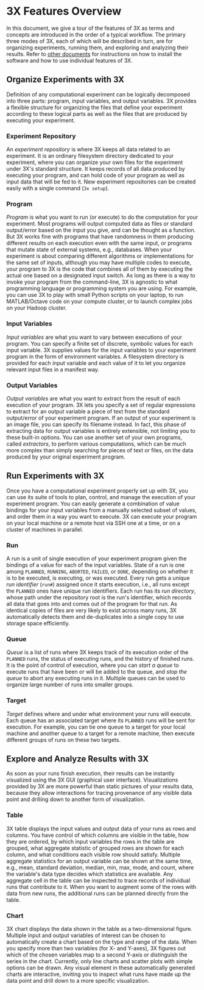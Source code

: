 # <i class="icon-beaker"></i> 3X Features Overview

In this document, we give a tour of the features of <span class="sans-serif">3X</span> as terms and concepts are introduced in the order of a typical workflow.
The primary three modes of 3X, each of which will be described in turn, are for organizing experiments, running them, and exploring and analyzing their results.
Refer to [other documents](../../#further-information) for instructions on how to install the software and how to use individual features of <span class="sans-serif">3X</span>.

## Organize Experiments with 3X

Definition of any computational experiment can be logically decomposed into three parts: program, input variables, and output variables.
<span class="sans-serif">3X</span> provides a flexible structure for organizing the files that define your experiment according to these logical parts as well as the files that are produced by executing your experiment.

### Experiment Repository
An *experiment repository* is where <span class="sans-serif">3X</span> keeps all data related to an experiment.
It is an ordinary filesystem directory dedicated to your experiment, where you can organize your own files for the experiment under <span class="sans-serif">3X</span>'s standard structure.
It keeps records of all data produced by executing your program, and can hold code of your program as well as input data that will be fed to it.
New experiment repositories can be created easily with a single command (`3x setup`).

### Program
*Program* is what you want to run (or execute) to do the computation for your experiment.
Most programs will output computed data as files or standard output/error based on the input you give, and can be thought as a function.
But <span class="sans-serif">3X</span> works fine with programs that have randomness in them producing different results on each execution even with the same input, or programs that mutate state of external systems, e.g., databases.
When your experiment is about comparing different algorithms or implementations for the same set of inputs, although you may have multiple codes to execute, your program to <span class="sans-serif">3X</span> is the code that combines all of them by executing the actual one based on a designated input switch.
As long as there is a way to invoke your program from the command-line, <span class="sans-serif">3X</span> is agnostic to what programming language or programming system you are using.
For example, you can use <span class="sans-serif">3X</span> to play with small Python scripts on your laptop, to run MATLAB/Octave code on your compute cluster, or to launch complex jobs on your Hadoop cluster.

### Input Variables
*Input variables* are what you want to vary between executions of your program.
You can specify a finite set of discrete, symbolic values for each input variable.
<span class="sans-serif">3X</span> supplies values for the input variables to your experiment program in the form of environment variables.
A filesystem directory is provided for each input variable and each value of it to let you organize relevant input files in a manifest way.

### Output Variables
*Output variables* are what you want to extract from the result of each execution of your program.
<span class="sans-serif">3X</span> lets you specify a set of regular expressions to extract for an output variable a piece of text from the standard output/error of your experiment program.
If an output of your experiment is an image file, you can specify its filename instead.
In fact, this phase of extracting data for output variables is entirely extensible, not limiting you to these built-in options.
You can use another set of your own programs, called *extractors*, to perform various computations, which can be much more complex than simply searching for pieces of text or files, on the data produced by your original experiment program.



## Run Experiments with 3X

Once you have a computational experiment properly set up with <span class="sans-serif">3X</span>, you can use its suite of tools to plan, control, and manage the execution of your experiment program.
You can easily generate a combination of value bindings for your input variables from a manually selected subset of values, and order them in a way you want to execute.
<span class="sans-serif">3X</span> can execute your program on your local machine or a remote host via SSH one at a time, or on a cluster of machines in parallel.

### Run
A *run* is a unit of single execution of your experiment program given the bindings of a value for each of the input variables.
State of a run is one among `PLANNED`, `RUNNING`, `ABORTED`, `FAILED`, or `DONE`, depending on whether it is to be executed, is executing, or was executed.
Every run gets a unique *run identifier* (`run#`) assigned once it starts execution, i.e., all runs except the `PLANNED` ones have unique run identifiers.
Each run has its *run directory*, whose path under the repository root is the run's identifier, which records all data that goes into and comes out of the program for that run.
As identical copies of files are very likely to exist across many runs, <span class="sans-serif">3X</span> automatically detects them and de-duplicates into a single copy to use storage space efficiently.

### Queue
*Queue* is a list of runs where <span class="sans-serif">3X</span> keeps track of its execution order of the `PLANNED` runs, the status of executing runs, and the history of finished runs.
It is the point of control of execution, where you can *start a queue* to execute runs that have been or will be added to the queue, and *stop the queue* to abort any executing runs in it.
Multiple queues can be used to organize large number of runs into smaller groups.

### Target
*Target* defines where and under what environment your runs will execute.
Each queue has an associated target where its `PLANNED` runs will be sent for execution.
For example, you can tie one queue to a target for your local machine and another queue to a target for a remote machine, then execute different groups of runs on these two targets.



## Explore and Analyze Results with 3X

As soon as your runs finish execution, their results can be instantly visualized using the <span class="sans-serif">3X</span> GUI (graphical user interface).
Visualizations provided by <span class="sans-serif">3X</span> are more powerful than static pictures of your results data, because they allow interactions for tracing provenance of any visible data point and drilling down to another form of visualization.

### Table
<span class="sans-serif">3X</span> table displays the input values and output data of your runs as rows and columns.
You have control of which columns are visible in the table, how they are ordered, by which input variables the rows in the table are grouped, what aggregate statistic of grouped rows are shown for each column, and what conditions each visible row should satisfy.
Multiple aggregate statistics for an output variable can be shown at the same time, e.g., mean, standard deviation, median, min, max, mode, and count, where the variable's data type decides which statistics are available.
Any aggregate cell in the table can be inspected to trace records of individual runs that contribute to it.
When you want to augment some of the rows with data from new runs, the additional runs can be planned directly from the table.

### Chart
<span class="sans-serif">3X</span> chart displays the data shown in the table as a two-dimensional figure.
Multiple input and output variables of interest can be chosen to automatically create a chart based on the type and range of the data.
When you specify more than two variables (for X- and Y-axes), <span class="sans-serif">3X</span> figures out which of the chosen variables map to a second Y-axis or distinguish the series in the chart.
Currently, only line charts and scatter plots with simple options can be drawn.
Any visual element in these automatically generated charts are interactive, inviting you to inspect what runs have made up the data point and drill down to a more specific visualization.




<link rel="stylesheet" type="text/css" href="https://netdna.bootstrapcdn.com/font-awesome/3.2.1/css/font-awesome.css">
